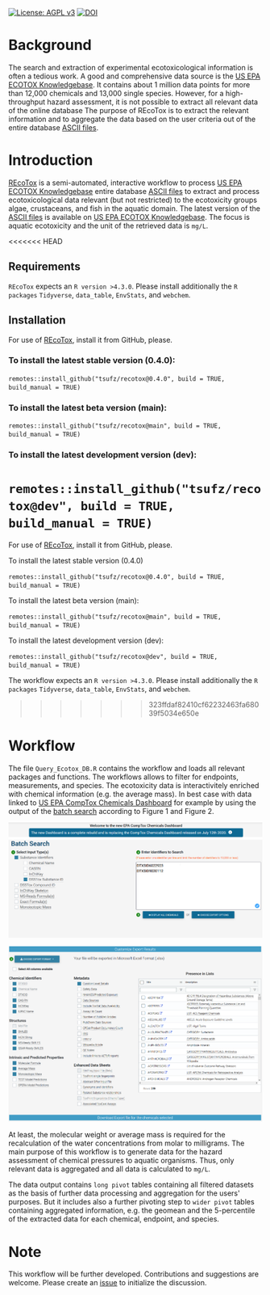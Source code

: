 [![License: AGPL v3](https://img.shields.io/badge/License-AGPL_v3-blue.svg)](https://www.gnu.org/licenses/agpl-3.0)
[![DOI](https://zenodo.org/badge/DOI/10.5281/zenodo.7957956.svg)](https://doi.org/10.5281/zenodo.7957956)

# Background

The search and extraction of experimental ecotoxicological information is often a tedious work. A good and comprehensive data source is the [US EPA ECOTOX Knowledgebase](https://cfpub.epa.gov/ecotox/ "US EPA ECOTOX Knowledgebase"). It contains about 1 million data points for more than 12,000 chemicals and 13,000 single species. However, for a high-throughput hazard assessment, it is not possible to extract all relevant data of the online database The purpose of REcoTox is to extract the relevant information and to aggregate the data based on the user criteria out of the entire database [ASCII files](https://gaftp.epa.gov/ecotox/ecotox_ascii_03_10_2022.zip "ECOTOX Knowledgebase ASCII files").

# Introduction

[REcoTox](https://github.com/tsufz/REcoTox) is a semi-automated, interactive workflow to process [US EPA ECOTOX Knowledgebase](https://cfpub.epa.gov/ecotox/ "US EPA ECOTOX Knowledgebase") entire database [ASCII files](https://gaftp.epa.gov/ecotox/ecotox_ascii_03_10_2022.zip "ECOTOX Knowledgebase ASCII files") to extract and process ecotoxicological data relevant (but not restricted) to the ecotoxicity groups algae, crustaceans, and fish in the aquatic domain. The latest version of the [ASCII files](https://gaftp.epa.gov/ecotox/ecotox_ascii_03_15_2023.zip) is available on [US EPA ECOTOX Knowledgebase](https://cfpub.epa.gov/ecotox/ "US EPA ECOTOX Knowledgebase"). The focus is aquatic ecotoxicity and the unit of the retrieved data is `mg/L`.

<<<<<<< HEAD
## Requirements

`REcoTox` expects an `R version >4.3.0`. Please install additionally the `R packages` `Tidyverse`, `data_table`, `EnvStats`, and `webchem`.

## Installation

For use of [REcoTox](https://github.com/tsufz/REcoTox), install it from GitHub, please.

### To install the latest stable version (0.4.0):

`remotes::install_github("tsufz/recotox@0.4.0", build = TRUE, build_manual = TRUE)`

### To install the latest beta version (main):

`remotes::install_github("tsufz/recotox@main", build = TRUE, build_manual = TRUE)`

### To install the latest development version (dev):

`remotes::install_github("tsufz/recotox@dev", build = TRUE, build_manual = TRUE)`
=======
For use of [REcoTox](https://github.com/tsufz/REcoTox), install it from GitHub, please.

To install the latest stable version (0.4.0)

`remotes::install_github("tsufz/recotox@0.4.0", build = TRUE, build_manual = TRUE)`

To install the latest beta version (main):

`remotes::install_github("tsufz/recotox@main", build = TRUE, build_manual = TRUE)`

To install the latest development version (dev):

`remotes::install_github("tsufz/recotox@dev", build = TRUE, build_manual = TRUE)`

The workflow expects an `R version >4.3.0`. Please install additionally the `R packages` `Tidyverse`, `data_table`, `EnvStats`, and `webchem`.
>>>>>>> 323ffdaf82410cf62232463fa68039f5034e650e

# Workflow

The file `Query_Ecotox_DB.R` contains the workflow and loads all relevant packages and functions. The workflows allows to filter for endpoints, measurements, and species. The ecotoxicity data is interactivitely enriched with chemical information (e.g. the average mass). In best case with data linked to [US EPA CompTox Chemicals Dashboard](https://comptox.epa.gov/dashboard/ "US EPA CompTox Chemicals Dashboard") for example by using the output of the [batch search](https://comptox.epa.gov/dashboard/batch-search "US EPA CompTox Chemicals Dashboard Batch Search") according to Figure 1 and Figure 2.

![Figure1: US EPA CompTox Chemicals Dashboard Batch Search - Enter Identifiers to Search](vignettes/figures/Figure_1.png "Figure 1: US EPA CompTox Chemicals Dashboard Batch Search - Enter Identifiers to Search")

![Figure 2: US EPA CompTox Chemicals Dashboard Batch Search - Recommended selection of identifiers and properties](vignettes/figures/Figure_2.png "Figure 2: US EPA CompTox Chemicals Dashboard Batch Search - Recommended selection of identifiers and properties")

At least, the molecular weight or average mass is required for the recalculation of the water concentrations from molar to milligrams. The main purpose of this workflow is to generate data for the hazard assessment of chemical pressures to aquatic organisms. Thus, only relevant data is aggregated and all data is calculated to `mg/L`.

The data output contains `long pivot` tables containing all filtered datasets as the basis of further data processing and aggregation for the users' purposes. But it includes also a further pivoting step to `wider pivot` tables containing aggregated information, e.g. the geomean and the 5-percentile of the extracted data for each chemical, endpoint, and species.

# Note

This workflow will be further developed. Contributions and suggestions are welcome. Please create an [issue](https://github.com/tsufz/REcoTox/issues) to initialize the discussion.
